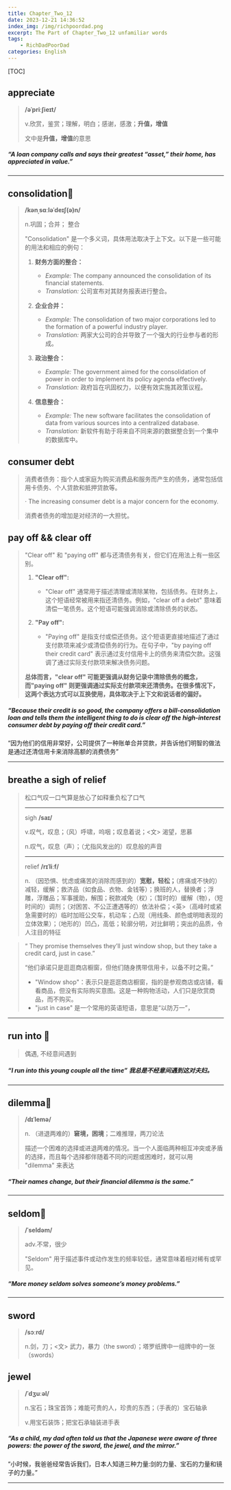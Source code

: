 ```yaml
---
title: Chapter_Two_12
date: 2023-12-21 14:36:52
index_img: /img/richpoordad.png
excerpt: The Part of Chapter_Two_12 unfamiliar words
tags: 
    - RichDadPoorDad
categories: English
---
```


[TOC]

## appreciate

> **/əˈpriːʃieɪt/**
>
> v.欣赏，鉴赏；理解，明白；感谢，感激；**升值，增值**
>
> 文中是**升值，增值**的意思

##### “A loan company calls and says their greatest “asset,” their home, has **appreciated** in value.”

---

## consolidation🚩

> **/kənˌsɑːləˈdeɪʃ(ə)n/**
>
> n.巩固；合并； 整合
>
> "Consolidation" 是一个多义词，具体用法取决于上下文。以下是一些可能的用法和相应的例句：
>
> 1. **财务方面的整合：**
>    - *Example:* The company announced the consolidation of its financial statements.
>    - *Translation:* 公司宣布对其财务报表进行整合。
>   
> 2. **企业合并：**
>    - *Example:* The consolidation of two major corporations led to the formation of a powerful industry player.
>    - *Translation:* 两家大公司的合并导致了一个强大的行业参与者的形成。
>   
> 3. **政治整合：**
>    - *Example:* The government aimed for the consolidation of power in order to implement its policy agenda effectively.
>    - *Translation:* 政府旨在巩固权力，以便有效实施其政策议程。
>   
> 4. **信息整合：**
>    - *Example:* The new software facilitates the consolidation of data from various sources into a centralized database.
>    - *Translation:* 新软件有助于将来自不同来源的数据整合到一个集中的数据库中。
>

## consumer debt

> 消费者债务：指个人或家庭为购买消费品和服务而产生的债务，通常包括信用卡债务、个人贷款和抵押贷款等。
>
> · The increasing consumer debt is a major concern for the economy.
>
> 消费者债务的增加是对经济的一大担忧。

## pay off && clear off

> "Clear off" 和 "paying off" 都与还清债务有关，但它们在用法上有一些区别。
>
> 1. **"Clear off":**
>    - "Clear off" 通常用于描述清理或清除某物，包括债务。在财务上，这个短语经常被用来指还清债务。例如，"clear off a debt" 意味着清偿一笔债务。这个短语可能强调消除或清除债务的状态。
>
> 2. **"Pay off":**
>    - "Paying off" 是指支付或偿还债务。这个短语更直接地描述了通过支付款项来减少或清偿债务的行为。在句子中，"by paying off their credit card" 表示通过支付信用卡上的债务来清偿欠款。这强调了通过实际支付款项来解决债务问题。
>
> **总体而言，"clear off" 可能更强调从财务记录中清除债务的概念，而"paying off" 则更强调通过实际支付款项来还清债务。在很多情况下，这两个表达方式可以互换使用，具体取决于上下文和说话者的偏好。**

##### “Because their credit is so good, the company offers a bill-**consolidation** loan and tells them the intelligent thing to do is **clear off** the high-interest **consumer debt** by **paying off** their credit card.”

“因为他们的信用非常好，公司提供了一种账单合并贷款，并告诉他们明智的做法是通过还清信用卡来消除高额的消费债务”

---

## breathe a sigh of relief 

> 松口气叹一口气算是放心了如释重负松了口气
>
> ---
>
> sigh **/saɪ/**
>
> v.叹气，叹息；（风）呼啸，呜咽；叹息着说；<文> 渴望，思慕
>
> n.叹气，叹息（声）；（尤指风发出的）叹息般的声音
>
> ---
>
> relief **/rɪˈliːf/**
>
> n.
> （因恐惧、忧虑或痛苦的消除而感到的）**宽慰，轻松；**（疼痛或不快的）减轻，缓解；救济品（如食品、衣物、金钱等）；换班的人，替换者；浮雕，浮雕品；军事援助，解围；税款减免（权）；（暂时的）缓解（物），（短时间的）调剂；（对困苦、不公正遭遇等的）依法补偿；<英>（高峰时或紧急需要时的）临时加班公交车，机动车；凸现（用线条、颜色或明暗表现的立体效果）；（地形的）凹凸，高低；轮廓分明，对比鲜明；突出的品质，令人注目的特征



> “ They promise themselves they’ll just window shop, but they take a credit card, just in case.”
>
> “他们承诺只是逛逛商店橱窗，但他们随身携带信用卡，以备不时之需。”
>
> - "Window shop"：表示只是逛逛商店橱窗，指的是参观商店或店铺，看看商品，但没有实际购买意图。这是一种购物活动，人们只是欣赏商品，而不购买。
> - "just in case" 是一个常用的英语短语，意思是“以防万一”，

---

## run into 🚩

> 偶遇, 不经意间遇到

##### “I **run into** this young couple all the time” 我总是不经意间遇到这对夫妇。

---

## dilemma🚩

> **/dɪˈlemə/**
>
> n. （进退两难的）**窘境，困境**；二难推理，两刀论法
>
> 描述一个困难的选择或进退两难的情况。当一个人面临两种相互冲突或矛盾的选择，而且每个选择都伴随着不同的问题或困难时，就可以用 "dilemma" 来表达

##### “Their names change, but their financial **dilemma** is the same.”

---

## seldom🚩

> **/ˈseldəm/**
>
> adv.不常，很少
>
> "Seldom" 用于描述事件或动作发生的频率较低，通常意味着相对稀有或罕见。

##### “More money **seldom** solves someone’s money problems.”

---

## sword

> **/sɔːrd/**
>
> n.剑，刀；<文> 武力，暴力（the sword）；塔罗纸牌中一组牌中的一张（swords）

## jewel

>**/ˈdʒuːəl/**
>
>n.宝石；珠宝首饰；难能可贵的人，珍贵的东西；（手表的）宝石轴承
>
>v.用宝石装饰；把宝石承轴装进手表

##### “As a child, my dad often told us that the Japanese were aware of three powers: the power of the **sword**, the **jewel**, and the mirror.”

“小时候，我爸爸经常告诉我们，日本人知道三种力量:剑的力量、宝石的力量和镜子的力量。”

---